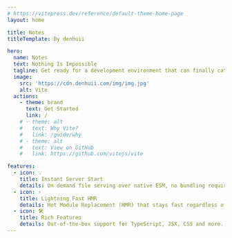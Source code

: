 ```yaml
---
# https://vitepress.dev/reference/default-theme-home-page
layout: home

title: Notes
titleTemplate: By denhuii

hero:
  name: Notes
  text: Nothing Is Impossible
  tagline: Get ready for a development environment that can finally catch up with you.
  image:
    src: 'https://cdn.denhuii.com/img/img.jpg'
    alt: Vite
  actions:
    - theme: brand
      text: Get Started
      link: /
    # - theme: alt
    #   text: Why Vite?
    #   link: /guide/why
    # - theme: alt
    #   text: View on GitHub
    #   link: https://github.com/vitejs/vite

features:
  - icon: 💡
    title: Instant Server Start
    details: On demand file serving over native ESM, no bundling required!
  - icon: ⚡️
    title: Lightning Fast HMR
    details: Hot Module Replacement (HMR) that stays fast regardless of app size.
  - icon: 🛠️
    title: Rich Features
    details: Out-of-the-box support for TypeScript, JSX, CSS and more.
---
```


